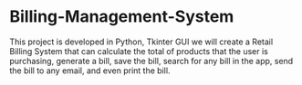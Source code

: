 # Billing-Management-System 
This project is developed in Python, Tkinter GUI
 we will create a Retail Billing System that can calculate the total of products that the user is purchasing, generate a bill, 
save the bill, search for any bill in the app, send the bill to any email, and even print the bill. 
